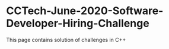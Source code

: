 # CCTech-June-2020-Software-Developer-Hiring-Challenge
This page contains solution of challenges in C++
